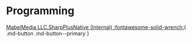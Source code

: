 # Programming

[MabelMedia LLC.SharpPlusNative (Internal) :fontawesome-solid-wrench:](SharpPlusNative/index.md){ .md-button .md-button--primary }